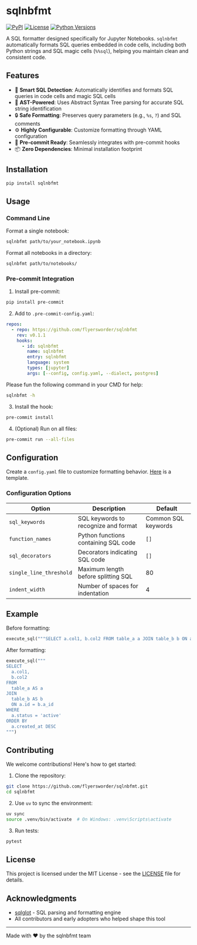 # sqlnbfmt

[![PyPI](https://img.shields.io/pypi/v/sqlnbfmt.svg)](https://pypi.org/project/sqlnbfmt/)
[![License](https://img.shields.io/pypi/l/sqlnbfmt.svg)](https://github.com/flyersworder/sqlnbfmt/blob/main/LICENSE)
[![Python Versions](https://img.shields.io/pypi/pyversions/sqlnbfmt.svg)](https://pypi.org/project/sqlnbfmt/)

A SQL formatter designed specifically for Jupyter Notebooks. `sqlnbfmt` automatically formats SQL queries embedded in code cells, including both Python strings and SQL magic cells (`%%sql`), helping you maintain clean and consistent code.

## Features

- 🎯 **Smart SQL Detection**: Automatically identifies and formats SQL queries in code cells and magic SQL cells
- 🌳 **AST-Powered**: Uses Abstract Syntax Tree parsing for accurate SQL string identification
- 🔒 **Safe Formatting**: Preserves query parameters (e.g., `%s`, `?`) and SQL comments
- ⚙️ **Highly Configurable**: Customize formatting through YAML configuration
- 🔄 **Pre-commit Ready**: Seamlessly integrates with pre-commit hooks
- 📦 **Zero Dependencies**: Minimal installation footprint

## Installation

```bash
pip install sqlnbfmt
```

## Usage

### Command Line

Format a single notebook:
```bash
sqlnbfmt path/to/your_notebook.ipynb
```

Format all notebooks in a directory:
```bash
sqlnbfmt path/to/notebooks/
```

### Pre-commit Integration

1. Install pre-commit:
```bash
pip install pre-commit
```

2. Add to `.pre-commit-config.yaml`:
```yaml
repos:
  - repo: https://github.com/flyersworder/sqlnbfmt
    rev: v0.1.1
    hooks:
      - id: sqlnbfmt
        name: sqlnbfmt
        entry: sqlnbfmt
        language: system
        types: [jupyter]
        args: [--config, config.yaml, --dialect, postgres]
```
Please fun the following command in your CMD for help:

```bash
sqlnbfmt -h
```

3. Install the hook:
```bash
pre-commit install
```

4. (Optional) Run on all files:
```bash
pre-commit run --all-files
```

## Configuration

Create a `config.yaml` file to customize formatting behavior. [Here](https://github.com/flyersworder/sqlnbfmt/blob/main/config.yaml) is a template.

### Configuration Options

| Option | Description | Default |
|--------|-------------|---------|
| `sql_keywords` | SQL keywords to recognize and format | Common SQL keywords |
| `function_names` | Python functions containing SQL code | `[]` |
| `sql_decorators` | Decorators indicating SQL code | `[]` |
| `single_line_threshold` | Maximum length before splitting SQL | 80 |
| `indent_width` | Number of spaces for indentation | 4 |

## Example

Before formatting:
```python
execute_sql("""SELECT a.col1, b.col2 FROM table_a a JOIN table_b b ON a.id = b.a_id WHERE a.status = 'active' ORDER BY a.created_at DESC""")
```

After formatting:
```python
execute_sql("""
SELECT
  a.col1,
  b.col2
FROM
  table_a AS a
JOIN
  table_b AS b
  ON a.id = b.a_id
WHERE
  a.status = 'active'
ORDER BY
  a.created_at DESC
""")
```

## Contributing

We welcome contributions! Here's how to get started:

1. Clone the repository:
```bash
git clone https://github.com/flyersworder/sqlnbfmt.git
cd sqlnbfmt
```

2. Use `uv` to sync the environment:
```bash
uv sync
source .venv/bin/activate  # On Windows: .venv\Scripts\activate
```

3. Run tests:
```bash
pytest
```

## License

This project is licensed under the MIT License - see the [LICENSE](LICENSE) file for details.

## Acknowledgments

- [sqlglot](https://github.com/tobymao/sqlglot) - SQL parsing and formatting engine
- All contributors and early adopters who helped shape this tool

---
Made with ♥️ by the sqlnbfmt team